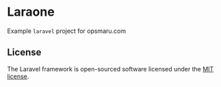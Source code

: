 # Laraone

Example `laravel` project for opsmaru.com

## License

The Laravel framework is open-sourced software licensed under the [MIT license](https://opensource.org/licenses/MIT).

